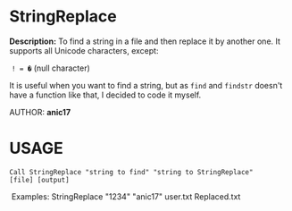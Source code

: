 # StringReplace 
**Description:**
To find a string in a file and then replace it by another one.
It supports all Unicode characters, except:

​		`! = �` (null character)

It is useful when you want to find a string, but as `find` and `findstr` doesn't have a function like that, I decided to code it myself.

AUTHOR:	**anic17**

# USAGE

<code>Call StringReplace "string to find" "string to StringReplace" [file] [output]</code>

​	Examples: 		StringReplace "1234" "anic17" user.txt Replaced.txt
